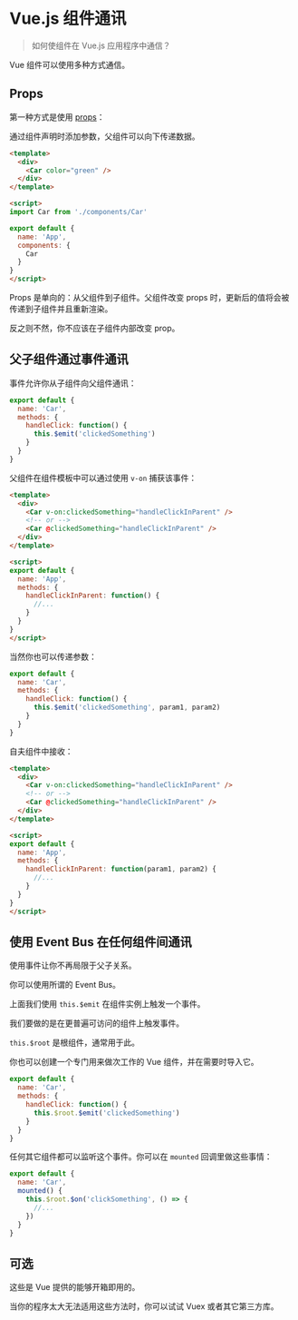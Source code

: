 # Vue.js 组件通讯

> 如何使组件在 Vue.js 应用程序中通信？

Vue 组件可以使用多种方式通信。

## Props

第一种方式是使用 [props](https://github.com/coderfe/100-days-of-translate/blob/master/vue-props.md)：

通过组件声明时添加参数，父组件可以向下传递数据。

```html
<template>
  <div>
    <Car color="green" />
  </div>
</template>

<script>
import Car from './components/Car'

export default {
  name: 'App',
  components: {
    Car
  }
}
</script>
```

Props 是单向的：从父组件到子组件。父组件改变 props 时，更新后的值将会被传递到子组件并且重新渲染。

反之则不然，你不应该在子组件内部改变 prop。

## 父子组件通过事件通讯

事件允许你从子组件向父组件通讯：

```javascript
export default {
  name: 'Car',
  methods: {
    handleClick: function() {
      this.$emit('clickedSomething')
    }
  }
}
```

父组件在组件模板中可以通过使用 `v-on` 捕获该事件：

```html
<template>
  <div>
    <Car v-on:clickedSomething="handleClickInParent" />
    <!-- or -->
    <Car @clickedSomething="handleClickInParent" />
  </div>
</template>

<script>
export default {
  name: 'App',
  methods: {
    handleClickInParent: function() {
      //...
    }
  }
}
</script>
```

当然你也可以传递参数：

```javascript
export default {
  name: 'Car',
  methods: {
    handleClick: function() {
      this.$emit('clickedSomething', param1, param2)
    }
  }
}
```

自夫组件中接收：

```html
<template>
  <div>
    <Car v-on:clickedSomething="handleClickInParent" />
    <!-- or -->
    <Car @clickedSomething="handleClickInParent" />
  </div>
</template>

<script>
export default {
  name: 'App',
  methods: {
    handleClickInParent: function(param1, param2) {
      //...
    }
  }
}
</script>
```

## 使用 Event Bus 在任何组件间通讯

使用事件让你不再局限于父子关系。

你可以使用所谓的 Event Bus。

上面我们使用 `this.$emit` 在组件实例上触发一个事件。

我们要做的是在更普遍可访问的组件上触发事件。

`this.$root` 是根组件，通常用于此。

你也可以创建一个专门用来做次工作的 Vue 组件，并在需要时导入它。

```javascript
export default {
  name: 'Car',
  methods: {
    handleClick: function() {
      this.$root.$emit('clickedSomething')
    }
  }
}
```

任何其它组件都可以监听这个事件。你可以在 `mounted` 回调里做这些事情：

```javascript
export default {
  name: 'Car',
  mounted() {
    this.$root.$on('clickSomething', () => {
      //...
    })
  }
}
```

## 可选

这些是 Vue 提供的能够开箱即用的。

当你的程序太大无法适用这些方法时，你可以试试 Vuex 或者其它第三方库。



